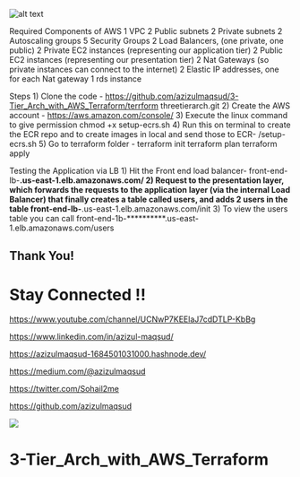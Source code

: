 
![alt text](https://miro.medium.com/max/900/1*rJ_YbOr71X1iKrrW3do4nQ.png)

Required Components of AWS
    1 VPC
    2 Public subnets
    2 Private subnets 
    2 Autoscaling groups
    5 Security Groups
    2 Load Balancers, (one private, one public)
    2 Private EC2 instances (representing our application tier)
    2 Public EC2 instances (representing our presentation tier)
    2 Nat Gateways (so private instances can connect to the internet) 
    2 Elastic IP addresses, one for each Nat gateway
    1 rds instance

Steps
    1) Clone the code -
    https://github.com/azizulmaqsud/3-Tier_Arch_with_AWS_Terraform/terrform threetierarch.git
    2) Create the AWS account - https://aws.amazon.com/console/ 
    3) Execute the linux command to give permission
    chmod +x setup-ecrs.sh
    4) Run this on terminal to create the ECR repo and to create images in local and send those to ECR- /setup-ecrs.sh
    5) Go to terraform folder -
    terraform init
    terraform plan terraform apply

Testing the Application via LB
    1) Hit the Front end load balancer-
    front-end-lb-**********.us-east-1.elb.amazonaws.com/
    2) Request to the presentation layer, which forwards the requests to the application layer (via the internal Load Balancer) that finally creates a table called users, and adds 2 users in the table
    front-end-lb-**********.us-east-1.elb.amazonaws.com/init
    3) To view the users table you can call
    front-end-1b-**********.us-east-1.elb.amazonaws.com/users

## Thank You!
# Stay Connected !!

https://www.youtube.com/channel/UCNwP7KEElaJ7cdDTLP-KbBg

https://www.linkedin.com/in/azizul-maqsud/

https://azizulmaqsud-1684501031000.hashnode.dev/

https://medium.com/@azizulmaqsud

https://twitter.com/Sohail2me

https://github.com/azizulmaqsud


<a href="https://www.buymeacoffee.com/azizulmaqsud"><img src="https://img.buymeacoffee.com/button-api/?text=Buy me a coffee&emoji=&slug=scaleupsaas&button_colour=FFDD00&font_colour=000000&font_family=Cookie&outline_colour=000000&coffee_colour=ffffff" /></a> 

# 3-Tier_Arch_with_AWS_Terraform
